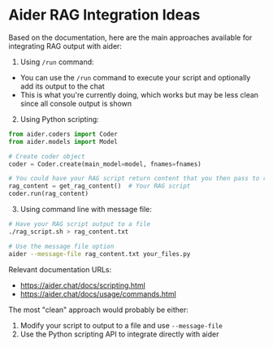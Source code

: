 # Aider RAG Integration Ideas

Based on the documentation, here are the main approaches available for integrating RAG output with aider:

1. Using `/run` command:
- You can use the `/run` command to execute your script and optionally add its output to the chat
- This is what you're currently doing, which works but may be less clean since all console output is shown

2. Using Python scripting:
```python
from aider.coders import Coder
from aider.models import Model

# Create coder object
coder = Coder.create(main_model=model, fnames=fnames)

# You could have your RAG script return content that you then pass to run()
rag_content = get_rag_content()  # Your RAG script
coder.run(rag_content)
```

3. Using command line with message file:
```bash
# Have your RAG script output to a file
./rag_script.sh > rag_content.txt

# Use the message file option
aider --message-file rag_content.txt your_files.py
```

Relevant documentation URLs:
- https://aider.chat/docs/scripting.html
- https://aider.chat/docs/usage/commands.html

The most "clean" approach would probably be either:
1. Modify your script to output to a file and use `--message-file`
2. Use the Python scripting API to integrate directly with aider
